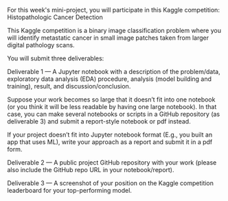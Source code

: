 For this week's mini-project, you will participate in this Kaggle competition: 
Histopathologic Cancer Detection

This Kaggle competition is a binary image classification problem where you will identify metastatic cancer in small image patches taken from larger digital pathology scans.

You will submit three deliverables: 

Deliverable 1 — A Jupyter notebook with a description of the problem/data, exploratory data analysis (EDA) procedure, analysis (model building and training), result, and discussion/conclusion. 

Suppose your work becomes so large that it doesn’t fit into one notebook (or you think it will be less readable by having one large notebook). In that case, you can make several notebooks or scripts in a GitHub repository (as deliverable 3) and submit a report-style notebook or pdf instead. 

If your project doesn’t fit into Jupyter notebook format (E.g., you built an app that uses ML), write your approach as a report and submit it in a pdf form. 

Deliverable 2 — A public project GitHub repository with your work (please also include the GitHub repo URL in your notebook/report).

Deliverable 3 — A screenshot of your position on the Kaggle competition leaderboard for your top-performing model.
